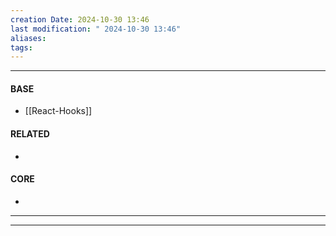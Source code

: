 ```yaml
---
creation Date: 2024-10-30 13:46
last modification: " 2024-10-30 13:46"
aliases: 
tags:
---
```

___
#### BASE
- [[React-Hooks]]
#### RELATED
- 
#### CORE
- 
___

___
